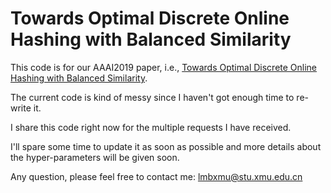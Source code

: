 # Towards Optimal Discrete Online Hashing with Balanced Similarity

This code is for our AAAI2019 paper, i.e., <a href ="https://arxiv.org/abs/1901.10185">Towards Optimal Discrete Online Hashing with Balanced Similarity</a>.

The current code is kind of messy since I haven't got enough time to re-write it.

I share this code right now for the multiple requests I have received.

I'll spare some time to update it as soon as possible and more details about the hyper-parameters will be given soon.

Any question, please feel free to contact me: lmbxmu@stu.xmu.edu.cn

